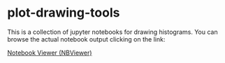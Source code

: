 # plot-drawing-tools

This is a collection of jupyter notebooks for drawing histograms.
You can browse the actual notebook output clicking on the link:

[Notebook Viewer (NBViewer)](https://nbviewer.jupyter.org/github/cerminar/plot-drawing-tools/tree/v121/)